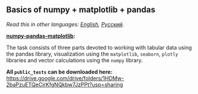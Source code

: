 ## Basics of numpy + matplotlib + pandas

*Read this in other languages: [English](README.md), [Русский](README.ru.md).*

<b> [numpy-pandas-matplotlib](./numpy-pandas-matplotlib.ipynb): </b><br>

The task consists of three parts devoted to working with tabular data using the pandas library,
visualization using the `matplotlib`, `seaborn`, `plotly` libraries and vector calculations using
the `numpy` library.

<b> All `public_tests` can be downloaded here:</b>
https://drive.google.com/drive/folders/1HDMw-2baPzuETQeCjrKfgNQkbw7JzPPt?usp=sharing